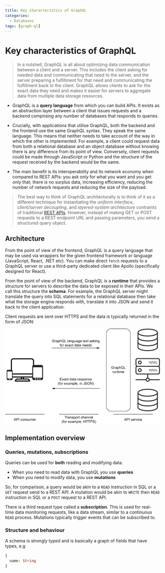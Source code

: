 ```yaml
---
title: Key characteristics of GraphQL
categories:
  - Databases
tags: [graph-ql]
---
```


# Key characteristics of GraphQL

> In a nutshell, GraphQL is all about optimizing data communication between a client and a server. This includes the client asking for needed data and communicating that need to the server, and the server preparing a fulfillment for that need and communicating the fulfillment back to the client. GraphQL allows clients to ask for the exact data they need and makes it easier for servers to aggregate data from multiple data storage resources.

- GraphQL is a **query language** from which you can build APIs. It exists as an abstraction layer between a client that issues requests and a backend comprising any number of databases that responds to queries.

- Crucially, with applications that utilise GraphQL, both the backend and the frontend use the same GraphQL syntax. They speak the same language. This means that neither needs to take account of the way in which the other is implemented. For example, a client could request data from both a relational database and an object database without knowing there is any difference from its point of view. Conversely, client requests could be made through JavaScript or Python and the structure of the request received by the backend would be the same.
- The main benefit is its interoperability and its network economy when compared to REST APIs: you ask only for what you want and you get only that; there is no surplus data, increasing efficiency, reducing the number of network requests and reducing the size of the payload.

> The best way to think of GraphQL architecturally is to think of it as a different technique for instantiating the _uniform interface_, _client/server decoupling_, and _layered-system architecture_ contraints of traditional [REST APIs](/Databases/REST/RESTful_APIs.md#rest). However, instead of making GET or POST requests to a REST endpoint URL and passing parameters, you send a structured query object.

## Architecture

From the point of view of the frontend, GraphQL is a query language that may be used via wrappers for the given frontend framework or language (JavaScript, React, .NET etc). You can make direct `fetch` requests to a GraphQL server or use a third-party dedicated client like Apollo (specifically designed for React).

From the point of view of the backend, GraphQL is a **runtime** that provides a structure for servers to describe the data to be exposed in their APIs. We call this structure the **schema**. For example, the GraphQL server might translate the query into SQL statements for a relational database then take what the storage engine responds with, translate it into JSON and send it back to the client application.

Client requests are sent over HTTPS and the data is typically returned in the form of JSON:

![](/img/graphql-architecture.png)

## Implementation overview

### Queries, mutations, subscriptions

Queries can be used for **both** reading and modifying data.

- When you need to read data with GraphQL you use **queries**
- When you need to modify data, you use **mutations**

So, for comparison, a query would be akin to a `READ` instruction in SQL or a `GET` request send to a REST API. A mutation would be akin to `WRITE` then `READ` instruction in SQL or a `POST` request to a REST API.

There is a third request type called a **subscription**. This is used for real-time data monitoring requests, like a data stream, similar to a continuous `READ` process. Mutations typically trigger events that can be subscribed to.

### Structure and behaviour

A schema is strongly typed and is basically a graph of fields that have types, e.g

```graphql
{
  name: String
}
```
